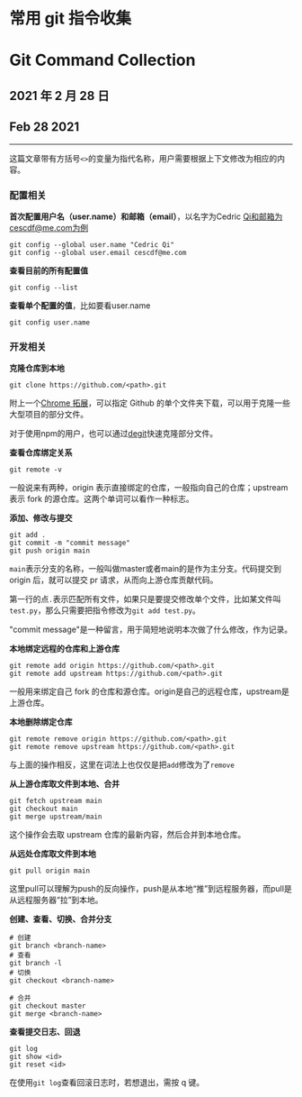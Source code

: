 # 常用 git 指令收集

# Git Command Collection

## 2021 年 2 月 28 日

## Feb 28 2021

---

这篇文章带有方括号`<>`的变量为指代名称，用户需要根据上下文修改为相应的内容。

### 配置相关

**首次配置用户名（user.name）和邮箱（email）**，以名字为Cedric Qi和邮箱为cescdf@me.com为例

```shell
git config --global user.name "Cedric Qi"
git config --global user.email cescdf@me.com
```

**查看目前的所有配置值**

```shell
git config --list
```

**查看单个配置的值**，比如要看user.name

```shell
git config user.name
```

### 开发相关

**克隆仓库到本地**

```shell
git clone https://github.com/<path>.git
```

附上一个[Chrome 拓展](https://chrome.google.com/webstore/detail/gitzip-for-github/ffabmkklhbepgcgfonabamgnfafbdlkn?hl=en)，可以指定 Github 的单个文件夹下载，可以用于克隆一些大型项目的部分文件。

对于使用npm的用户，也可以通过[degit](https://github.com/Rich-Harris/degit)快速克隆部分文件。

**查看仓库绑定关系**

```shell
git remote -v
```

一般说来有两种，origin 表示直接绑定的仓库，一般指向自己的仓库；upstream 表示 fork 的源仓库。这两个单词可以看作一种标志。

**添加、修改与提交**

```shell
git add .
git commit -m "commit message"
git push origin main
```

`main`表示分支的名称，一般叫做master或者main的是作为主分支。代码提交到 origin 后，就可以提交 pr 请求，从而向上游仓库贡献代码。

第一行的点`.`表示匹配所有文件，如果只是要提交修改单个文件，比如某文件叫`test.py`，那么只需要把指令修改为`git add test.py`。

"commit message"是一种留言，用于简短地说明本次做了什么修改，作为记录。

**本地绑定远程的仓库和上游仓库**

```shell
git remote add origin https://github.com/<path>.git
git remote add upstream https://github.com/<path>.git
```

一般用来绑定自己 fork 的仓库和源仓库。origin是自己的远程仓库，upstream是上游仓库。

**本地删除绑定仓库**

```shell
git remote remove origin https://github.com/<path>.git
git remote remove upstream https://github.com/<path>.git
```

与上面的操作相反，这里在词法上也仅仅是把`add`修改为了`remove`

**从上游仓库取文件到本地、合并**

```shell
git fetch upstream main
git checkout main
git merge upstream/main
```

这个操作会去取 upstream 仓库的最新内容，然后合并到本地仓库。

**从远处仓库取文件到本地**

```shell
git pull origin main
```

这里pull可以理解为push的反向操作，push是从本地“推”到远程服务器，而pull是从远程服务器“拉”到本地。

**创建、查看、切换、合并分支**

```shell
# 创建
git branch <branch-name>
# 查看
git branch -l
# 切换
git checkout <branch-name>

# 合并
git checkout master
git merge <branch-name>
```

**查看提交日志、回退**

```shell
git log
git show <id>
git reset <id>
```

在使用`git log`查看回滚日志时，若想退出，需按 q 键。
